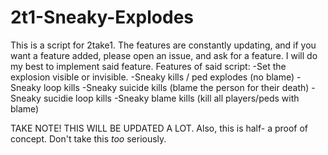 # 2t1-Sneaky-Explodes
This is a script for 2take1.
The features are constantly updating, and if you want a feature added, please open an issue, and ask for a feature. I will do my best to implement said feature.
Features of said script:
-Set the explosion visible or invisible.
-Sneaky kills / ped explodes (no blame)
-Sneaky loop kills
-Sneaky suicide kills (blame the person for their death)
-Sneaky sucidie loop kills
-Sneaky blame kills (kill all players/peds with blame)

TAKE NOTE! THIS WILL BE UPDATED A LOT.
Also, this is half- a proof of concept. Don't take this _too_ seriously.

